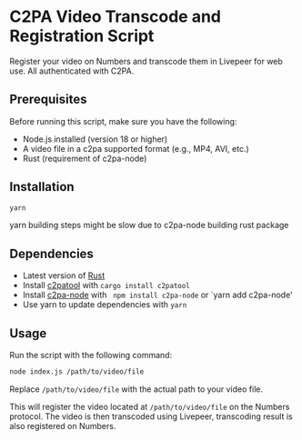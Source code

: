 # C2PA Video Transcode and Registration Script
Register your video on Numbers and transcode them in Livepeer for web use. All authenticated with C2PA.

## Prerequisites

Before running this script, make sure you have the following:

- Node.js installed (version 18 or higher)
- A video file in a c2pa supported format (e.g., MP4, AVI, etc.)
- Rust (requirement of c2pa-node)

## Installation

```bash
yarn
```

yarn building steps might be slow due to c2pa-node building rust package

## Dependencies
* Latest version of [Rust](https://www.rust-lang.org/tools/install)
* Install [c2patool](https://github.com/contentauth/c2patool) with `cargo install c2patool`
* Install [c2pa-node](https://github.com/contentauth/c2pa-node) with ` npm install c2pa-node` or `yarn add c2pa-node'
* Use yarn to update dependencies with `yarn`

## Usage

Run the script with the following command:

```bash
node index.js /path/to/video/file
```

Replace `/path/to/video/file` with the actual path to your video file.

This will register the video located at `/path/to/video/file` on the Numbers protocol. The video is then transcoded using Livepeer, transcoding result is also registered on Numbers.
